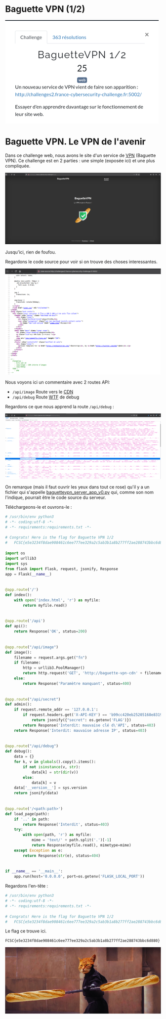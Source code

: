 # Baguette VPN (1/2)


![intro](assets/baguette.png)

# Baguette VPN. Le VPN de l'avenir

Dans ce challenge web, nous avons le site d'un service de [VPN](https://fr.wikipedia.org/wiki/R%C3%A9seau_priv%C3%A9_virtuel) (Baguette VPN).
Ce challenge est en 2 parties : une simple (exposée ici) et une plus compliquée.


![acceuil](assets/acceuil.png)

Jusqu'ici, rien de foufou.

Regardons le code source pour voir si on trouve des choses interessantes.

![acceuil-sources](assets/acceuil-sources.png)

Nous voyons ici un commentaire avec 2 routes API:
- `/api/image` Route vers le [CDN](https://fr.wikipedia.org/wiki/R%C3%A9seau_de_diffusion_de_contenu)
- `/api/debug` Route [WTF](https://fr.wikipedia.org/wiki/Liste_de_termes_d%27argot_Internet#W,_X,_Y,_Z) de debug

Regardons ce que nous apprend la route `/api/debug` :

![debug](assets/debug.png)

On remarque (mais il faut ouvrir les yeux dans tout ce rose) qu'il y a un fichier qui s'appelle [baguettevpn_server_app_v0.py](ressources/baguettevpn_server_app_v0) qui, comme son nom l'indique, pourrait être le code source du serveur.

Téléchargeons-le et ouvrons-le :

```python
# /usr/bin/env python3
# -*- coding:utf-8 -*-
# -*- requirements:requirements.txt -*-

# Congrats! Here is the flag for Baguette VPN 1/2
#   FCSC{e5e3234f8dae908461c6ee777ee329a2c5ab3b1a8b277ff2ae288743bbc6d880}

import os
import urllib3
import sys
from flask import Flask, request, jsonify, Response
app = Flask(__name__)


@app.route('/')
def index():
    with open('index.html', 'r') as myfile:
        return myfile.read()


@app.route('/api')
def api():
    return Response('OK', status=200)


@app.route("/api/image")
def image():
    filename = request.args.get("fn")
    if filename:
        http = urllib3.PoolManager()
        return http.request('GET', 'http://baguette-vpn-cdn' + filename).data
    else:
        return Response('Paramètre manquant', status=400)


@app.route("/api/secret")
def admin():
    if request.remote_addr == '127.0.0.1':
        if request.headers.get('X-API-KEY') == 'b99cc420eb25205168e83190bae48a12':
            return jsonify({"secret": os.getenv('FLAG')})
        return Response('Interdit: mauvaise clé d\'API', status=403)
    return Response('Interdit: mauvaise adresse IP', status=403)


@app.route("/api/debug")
def debug():
    data = {}
    for k, v in globals().copy().items():
        if not isinstance(v, str):
            data[k] = str(dir(v))
        else:
            data[k] = v
    data['__version__'] = sys.version
    return jsonify(data)


@app.route('/<path:path>')
def load_page(path):
    if '..' in path:
        return Response('Interdit', status=403)
    try:
        with open(path, 'r') as myfile:
            mime = 'text/' + path.split('.')[-1]
            return Response(myfile.read(), mimetype=mime)
    except Exception as e:
        return Response(str(e), status=404)


if __name__ == '__main__':
    app.run(host='0.0.0.0', port=os.getenv('FLASK_LOCAL_PORT'))
```

Regardons l'en-tête :

```python
# /usr/bin/env python3
# -*- coding:utf-8 -*-
# -*- requirements:requirements.txt -*-

# Congrats! Here is the flag for Baguette VPN 1/2
#   FCSC{e5e3234f8dae908461c6ee777ee329a2c5ab3b1a8b277ff2ae288743bbc6d880}
```

Le flag ce trouve ici.

```
FCSC{e5e3234f8dae908461c6ee777ee329a2c5ab3b1a8b277ff2ae288743bbc6d880}
```


![lolcat](assets/lolcat.jpg)
